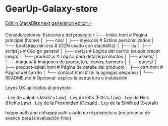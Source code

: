 # GearUp-Galaxy-store

[Edit in StackBlitz next generation editor ⚡️](https://stackblitz.com/~/github.com/Gus-cmd/GearUp-Galaxy-store)

Consideraciones:
Estructura del proyecto
/
├── index.html                   # Página principal (home)
│
├── css/
│   ├── style.css                # Estilos personalizados
│   └── bootstrap.min.css        # (CDN usado con stackblitz)
│
├── js/
│   ├── script.js                # Código general
│   ├── cart.js                  # Lógica del carrito (puede crecer luego)
│   └── product.js               # Lógica para detalle/productos
│
├── assets/
│   └── images/                  # Imágenes de productos, íconos, banners
│
├── pages/
│   ├── product-detail.html      # Página de detalle del producto
│   ├── cart.html                # Página del carrito
│   └── contact.html             # (Si la agregas después)
│
└── README.md                    # Opcional: explica la estructura o instalación

Leyes UX aplicados al proyecto

. Ley de Jakob (Jakob's Law)
. Ley de Fitts (Fitts's Law)
. Ley de Hick (Hick's Law)
. Ley de la Proximidad (Gestalt)
. Ley de la Similitud (Gestalt)

happy path and unhappy path usado en el proyecto si (en proceso de avance para la evaluación final)